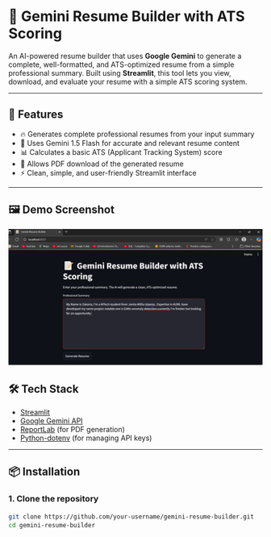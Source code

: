 # 📝 Gemini Resume Builder with ATS Scoring

An AI-powered resume builder that uses **Google Gemini** to generate a complete, well-formatted, and ATS-optimized resume from a simple professional summary. Built using **Streamlit**, this tool lets you view, download, and evaluate your resume with a simple ATS scoring system.

---

## 🚀 Features

- 🔥 Generates complete professional resumes from your input summary
- 🤖 Uses Gemini 1.5 Flash for accurate and relevant resume content
- 📊 Calculates a basic ATS (Applicant Tracking System) score
- 🧾 Allows PDF download of the generated resume
- ⚡ Clean, simple, and user-friendly Streamlit interface

---

## 🖼 Demo Screenshot

![Resume Builder UI](assets/front-end_sample.png)



## 🛠 Tech Stack

- [Streamlit](https://streamlit.io/)
- [Google Gemini API](https://ai.google.dev/)
- [ReportLab](https://www.reportlab.com/) (for PDF generation)
- [Python-dotenv](https://pypi.org/project/python-dotenv/) (for managing API keys)

---

## 📦 Installation

### 1. Clone the repository

```bash
git clone https://github.com/your-username/gemini-resume-builder.git
cd gemini-resume-builder
